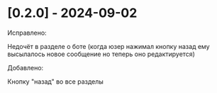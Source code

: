# [0.2.0] - 2024-09-02

Исправлено:

Недочёт в разделе о боте (когда юзер нажимал кнопку назад ему высылалось новое сообщение но теперь оно редактируется)

Добавлено:

Кнопку "назад" во все разделы
